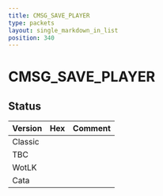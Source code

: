 ```yaml
---
title: CMSG_SAVE_PLAYER
type: packets
layout: single_markdown_in_list
position: 340
---
```


# CMSG_SAVE_PLAYER

## Status

Version | Hex | Comment
---------- | ---------- | ---------- 
Classic |  |  
TBC |  |  
WotLK |  |  
Cata |  |  
